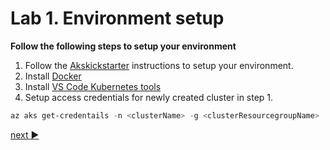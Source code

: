 # Lab 1.  Environment setup

**Follow the following steps to setup your environment**

1. Follow the [Akskickstarter](https://github.com/Ibis-Software/AksKickStarters) instructions to setup your environment.
2. Install [Docker](https://www.docker.com/get-started)
3. Install [VS Code Kubernetes tools](https://marketplace.visualstudio.com/items?itemName=ms-kubernetes-tools.vscode-kubernetes-tools)
4. Setup access credentials for newly created cluster in step 1.

```powershell 
az aks get-credentails -n <clusterName> -g <clusterResourcegroupName>
```

[next :arrow_forward:](../lab2/LAB.md)
